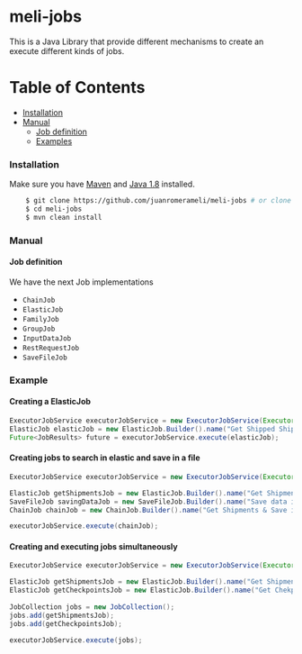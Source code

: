 # meli-jobs

This is a Java Library that provide different mechanisms to create an execute different kinds of jobs.


# Table of Contents

- [Installation](#installation)
- [Manual](#manual)
    - [Job definition](#job-definition)
    - [Examples](#examples)
    
    
### Installation

Make sure you have [Maven](https://maven.apache.org/) and [Java 1.8](http://www.oracle.com/technetwork/java/javase/downloads/jdk8-downloads-2133151.html) installed.

```sh
	$ git clone https://github.com/juanromerameli/meli-jobs # or clone your own fork
	$ cd meli-jobs
	$ mvn clean install
```


### Manual

#### Job definition

We have the next Job implementations

* `ChainJob`
* `ElasticJob`
* `FamilyJob`
* `GroupJob`
* `InputDataJob`
* `RestRequestJob`
* `SaveFileJob`

### Example

#### Creating a ElasticJob

```java
ExecutorJobService executorJobService = new ExecutorJobService(Executors.newSingleThreadExecutor());
ElasticJob elasticJob = new ElasticJob.Builder().name("Get Shipped Shipments").uri("an uri").query("an elastic search query").create();
Future<JobResults> future = executorJobService.execute(elasticJob);
```

#### Creating jobs to search in elastic and save in a file

```java
ExecutorJobService executorJobService = new ExecutorJobService(Executors.newSingleThreadExecutor());

ElasticJob getShipmentsJob = new ElasticJob.Builder().name("Get Shipments").uri(elasticUri).query(shippedShipmentsQuery).create();
SaveFileJob savingDataJob = new SaveFileJob.Builder().name("Save data in a File").path(Paths.get("file.txt")).create();
ChainJob chainJob = new ChainJob.Builder().name("Get Shipments & Save in a File").job(getShipmentsJob).job(savingDataJob).create();

executorJobService.execute(chainJob);
```
#### Creating and executing jobs simultaneously

```java
ExecutorJobService executorJobService = new ExecutorJobService(Executors.newSingleThreadExecutor()) ;

ElasticJob getShipmentsJob = new ElasticJob.Builder().name("Get Shipments").uri("uri").query("get shipments query").create();
ElasticJob getCheckpointsJob = new ElasticJob.Builder().name("Get Chekpointz").uri("uri").query("get checkpoints query").create();
        
JobCollection jobs = new JobCollection();
jobs.add(getShipmentsJob);
jobs.add(getCheckpointsJob);
        
executorJobService.execute(jobs);
```